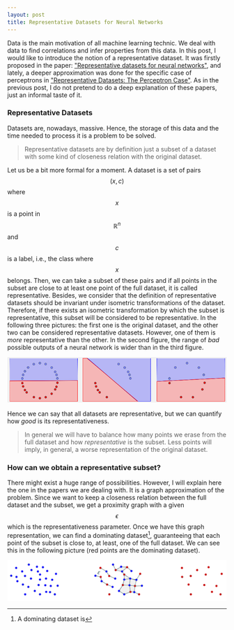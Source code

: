 ```yaml
---
layout: post
title: Representative Datasets for Neural Networks
---
```



Data is the main motivation of all machine learning technic. We deal with data to find correlations and infer properties from this data. In this post, I would like to introduce the notion of a representative dataset. It was firstly proposed in the paper: ["Representative datasets for neural networks"](http://congreso.us.es/dmd2018/wp-content/uploads/2018/05/DMD2018_paper_19.pdf), and lately, a deeper approximation was done for the specific case of perceptrons in  ["Representative Datasets: The Perceptron Case"](https://arxiv.org/abs/1903.08519). As in the previous post, I do not pretend to do a deep explanation of these papers, just an informal taste of it. 

### Representative Datasets

Datasets are, nowadays, massive. Hence, the storage of this data and the time needed to process it is a problem to be solved. 

> Representative datasets are by definition just a subset of a dataset with some kind of closeness relation with the original dataset. 

Let us be a bit more formal for a moment. A dataset is a set of pairs $$(x,c)$$ where $$x$$ is a point in $$\mathbb{R}^n$$ and $$c$$ is a label, i.e., the class where $$x$$ belongs. Then, we can take a subset of these pairs and if all points in the subset are close to at least one point of the full dataset, it is called representative. Besides, we consider that the definition of representative datasets should be invariant under isometric transformations of the dataset. Therefore, if there exists an isometric transformation by which the subset is representative, this subset will be considered to be representative. In the following three pictures: the first one is the original dataset, and the other two can be considered representative datasets. However, one of them is *more* representative than the other. In the second figure, the range of *bad* possible outputs of a neural network is wider than in the third figure.

![representative](https://raw.githubusercontent.com/EduPH/eduph.github.io/master/images/post2/representative.PNG)

Hence we can say that all datasets are representative, but we can quantify how *good* is its representativeness.

> In general we will have to balance how many points we erase from the full dataset and how *representative* is the subset. Less points will imply, in general, a worse representation of the original dataset.

### How can we obtain a representative subset?

There might exist a huge range of possibilities. However, I will explain here the one in the papers we are dealing with. It is a graph approximation of the problem. Since we want to keep a closeness relation between the full dataset and the subset, we get a proximity graph with a given $$\epsilon$$ which is the representativeness parameter. Once we have this graph representation, we can find a dominating dataset[^1], guaranteeing that each point of the subset is close to, at least, one of the full dataset. We can see this in the following picture (red points are the dominating dataset).

[^1]: A dominating dataset is 

![proximity](https://github.com/EduPH/eduph.github.io/blob/master/images/post2/proximity_graph.PNG?raw=true)

